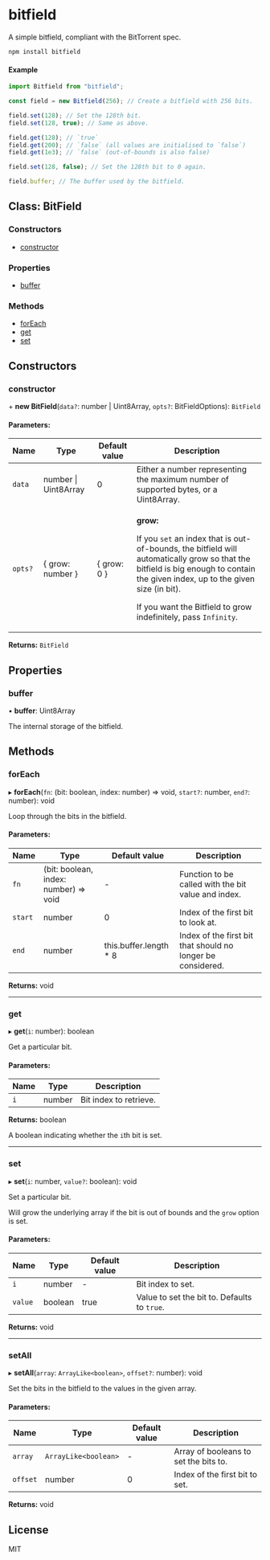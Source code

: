 # bitfield

A simple bitfield, compliant with the BitTorrent spec.

    npm install bitfield

#### Example

```js
import Bitfield from "bitfield";

const field = new Bitfield(256); // Create a bitfield with 256 bits.

field.set(128); // Set the 128th bit.
field.set(128, true); // Same as above.

field.get(128); // `true`
field.get(200); // `false` (all values are initialised to `false`)
field.get(1e3); // `false` (out-of-bounds is also false)

field.set(128, false); // Set the 128th bit to 0 again.

field.buffer; // The buffer used by the bitfield.
```

## Class: BitField

### Constructors

- [constructor](#constructor)

### Properties

- [buffer](#buffer)

### Methods

- [forEach](#foreach)
- [get](#get)
- [set](#set)

## Constructors

### constructor

\+ **new BitField**(`data?`: number \| Uint8Array, `opts?`: BitFieldOptions): `BitField`

#### Parameters:

| Name    | Type                 | Default value | Description                                                                                                                                                                                                                                                       |
| ------- | -------------------- | ------------- | ----------------------------------------------------------------------------------------------------------------------------------------------------------------------------------------------------------------------------------------------------------------- |
| `data`  | number \| Uint8Array | 0             | Either a number representing the maximum number of supported bytes, or a Uint8Array.                                                                                                                                                                              |
| `opts?` | { grow: number }     | { grow: 0 }   | <p>**grow:**<p>If you `set` an index that is out-of-bounds, the bitfield will automatically grow so that the bitfield is big enough to contain the given index, up to the given size (in bit). <p>If you want the Bitfield to grow indefinitely, pass `Infinity`. |

**Returns:** `BitField`

## Properties

### buffer

• **buffer**: Uint8Array

The internal storage of the bitfield.

## Methods

### forEach

▸ **forEach**(`fn`: (bit: boolean, index: number) => void, `start?`: number, `end?`: number): void

Loop through the bits in the bitfield.

#### Parameters:

| Name    | Type                                  | Default value           | Description                                                 |
| ------- | ------------------------------------- | ----------------------- | ----------------------------------------------------------- |
| `fn`    | (bit: boolean, index: number) => void | -                       | Function to be called with the bit value and index.         |
| `start` | number                                | 0                       | Index of the first bit to look at.                          |
| `end`   | number                                | this.buffer.length \* 8 | Index of the first bit that should no longer be considered. |

**Returns:** void

---

### get

▸ **get**(`i`: number): boolean

Get a particular bit.

#### Parameters:

| Name | Type   | Description            |
| ---- | ------ | ---------------------- |
| `i`  | number | Bit index to retrieve. |

**Returns:** boolean

A boolean indicating whether the `i`th bit is set.

---

### set

▸ **set**(`i`: number, `value?`: boolean): void

Set a particular bit.

Will grow the underlying array if the bit is out of bounds and the `grow` option is set.

#### Parameters:

| Name    | Type    | Default value | Description                                  |
| ------- | ------- | ------------- | -------------------------------------------- |
| `i`     | number  | -             | Bit index to set.                            |
| `value` | boolean | true          | Value to set the bit to. Defaults to `true`. |

**Returns:** void

---

### setAll

▸ **setAll**(`array`: `ArrayLike<boolean>`, `offset?`: number): void

Set the bits in the bitfield to the values in the given array.

#### Parameters:

| Name     | Type                 | Default value | Description                           |
| -------- | -------------------- | ------------- | ------------------------------------- |
| `array`  | `ArrayLike<boolean>` | -             | Array of booleans to set the bits to. |
| `offset` | number               | 0             | Index of the first bit to set.        |

**Returns:** void

## License

MIT
